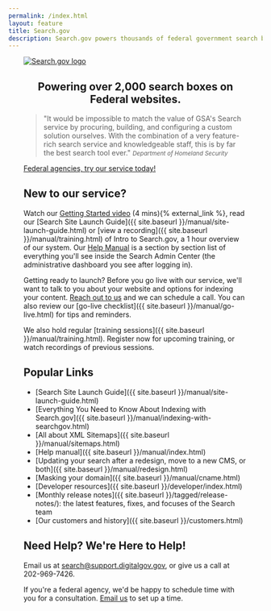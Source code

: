 ```yaml
---
permalink: /index.html
layout: feature
title: Search.gov
description: Search.gov powers thousands of federal government search boxes. Use it to improve the public's search experience on your agency's site.
---
```



<article class="article feature" style="padding:0 30px; margin-top: 10px;">
<div class="banner" style="text-center center-block">
  <a href="/">
    <img class="img-responsive center-block" src="{{ "/assets/img/site/searchdotgovlogo.png" | prepend: site.baseurl }}" alt="Search.gov logo"/>
  </a>
</div>

<div style="text-align: center;">
<h1>Powering over 2,000 search boxes on Federal websites.</h1>
</div>

> "It would be impossible to match the value of GSA's Search service by procuring, building, and configuring a custom solution ourselves. With the combination of a very feature-rich search service and knowledgeable staff, this is by far the best search tool ever."
<small><cite>Department of Homeland Security</cite></small>

<div class='signup-wrapper'>
  <a href="https://search.usa.gov/signup" class="btn btn-primary btn-large">Federal agencies, try our service today!</a>
</div>

## New to our service?

Watch our <a href="https://www.youtube.com/watch?v=p-y9T23ziEg">Getting Started video</a> (4 mins){% external_link %}, read our [Search Site Launch Guide]({{ site.baseurl }}/manual/site-launch-guide.html) or [view a recording]({{ site.baseurl }}/manual/training.html) of Intro to Search.gov, a 1 hour overview of our system.  Our <a href="/manual/index.html">Help Manual</a> is a section by section list of everything you'll see inside the Search Admin Center (the administrative dashboard you see after logging in).

Getting ready to launch? Before you go live with our service, we'll want to talk to you about your website and options for indexing your content. [Reach out to us](mailto:search@support.digitalgov.gov) and we can schedule a call.  You can also review our [go-live checklist]({{ site.baseurl }}/manual/go-live.html) for tips and reminders.

We also hold regular [training sessions]({{ site.baseurl }}/manual/training.html). Register now for upcoming training, or watch recordings of previous sessions.

## Popular Links

* [Search Site Launch Guide]({{ site.baseurl }}/manual/site-launch-guide.html)
* [Everything You Need to Know About Indexing with Search.gov]({{ site.baseurl }}/manual/indexing-with-searchgov.html)
* [All about XML Sitemaps]({{ site.baseurl }}/manual/sitemaps.html)
* [Help manual]({{ site.baseurl }}/manual/index.html)
* [Updating your search after a redesign, move to a new CMS, or both]({{ site.baseurl }}/manual/redesign.html)
* [Masking your domain]({{ site.baseurl }}/manual/cname.html)
* [Developer resources]({{ site.baseurl }}/developer/index.html)
* [Monthly release notes]({{ site.baseurl }}/tagged/release-notes/): the latest features, fixes, and focuses of the Search team
* [Our customers and history]({{ site.baseurl }}/customers.html)

## Need Help? We're Here to Help!

Email us at <search@support.digitalgov.gov>, or give us a call at 202-969-7426.

If you're a federal agency, we'd be happy to schedule time with you for a consultation. [Email us](mailto:search@support.digitalgov.gov) to set up a time.
</article>
